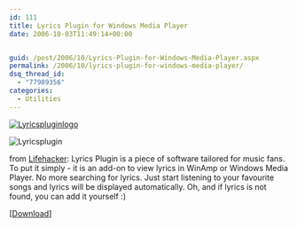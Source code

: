 ```yaml
---
id: 111
title: Lyrics Plugin for Windows Media Player
date: 2006-10-03T11:49:14+00:00


guid: /post/2006/10/Lyrics-Plugin-for-Windows-Media-Player.aspx
permalink: /2006/10/lyrics-plugin-for-windows-media-player/
dsq_thread_id:
  - "77989356"
categories:
  - Utilities
---
```

<p><a href="http://lyricsplugin.com/"><img alt="Lyricspluginlogo" src="https://merill.net/wp-content/uploads/contentbinary/lyricspluginlogo.gif" border="0" /></a></p>
<p><img alt="Lyricsplugin" src="https://merill.net/wp-content/uploads/contentbinary/lyricsplugin_small.jpg" border="0" /></p>
<p>from <a href="http://www.lifehacker.com/software/download/download-of-the-day-lyrics-plugin-windows-204482.php">Lifehacker</a>: Lyrics Plugin is a piece of software tailored for music fans. To put it simply - it is an add-on to view lyrics in WinAmp or Windows Media Player. No more searching for lyrics. Just start listening to your favourite songs and lyrics will be displayed automatically. Oh, and if lyrics is not found, you can add it yourself :) </p>
<p>[<a href="http://lyricsplugin.com/">Download</a>]</p>